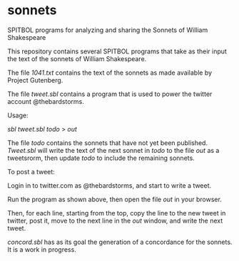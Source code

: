 # sonnets
SPITBOL programs for analyzing and sharing the Sonnets of William Shakespeare

This repository contains several SPITBOL programs that take as their input
the text of the sonnets of William Shakespeare.

The file *1041.txt* contains the text of the sonnets as made available by Project Gutenberg.

The file *tweet.sbl* contains a program that is used to power the twitter account @thebardstorms. 

Usage:

*sbl* *tweet.sbl* *todo* > *out*

The file *todo* contains the sonnets that have not yet been published. *Tweet.sbl* will write the text of the next sonnet in *todo*
to the file *out* as a tweetsrorm, then update *todo* to include the remaining sonnets.

To post a tweet:

Login in to twitter.com as @thebardstorms, and start to write a tweet.

Run the program as shown above, then open the file *out* in your browser.

Then, for each line, starting from the top, copy the line to the new tweet in twitter, post it, move
to the next line in the *out* window, and write the next tweet.

*concord.sbl* has as its goal the generation of a concordance for the sonnets. It is a work in progress.
